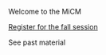 Welcome to the MiCM

[Register for the fall session](https://mcgill-micm.github.io/Fall-series-2022/)

See past material
